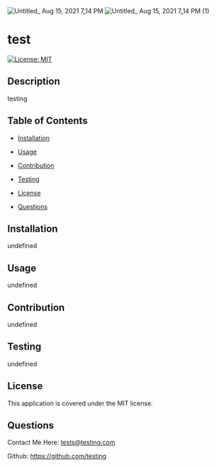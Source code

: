 ![Untitled_ Aug 15, 2021 7_14 PM](https://user-images.githubusercontent.com/80864786/129495705-ed854a65-64a9-4cc9-993b-085359c6af69.gif)
![Untitled_ Aug 15, 2021 7_14 PM (1)](https://user-images.githubusercontent.com/80864786/129495727-dce44b17-d29a-4789-9a18-8ca9a602554a.gif)
# test 
 
[![License: MIT](https://img.shields.io/badge/License-MIT-yellow.svg)](https://opensource.org/licenses/MIT) 
 

## Description 

testing  
 

## Table of Contents 

- [Installation](#install) 

- [Usage](#useinfo) 

- [Contribution](#contribute) 

- [Testing](#test) 

- [License](#license) 

- [Questions](#questions) 
 

## Installation 

undefined 
 

## Usage 

undefined 
 

## Contribution 

undefined 
 

## Testing 

undefined 
 

## License 

This application is covered under the MIT license. 
 

## Questions 

Contact Me Here: tests@testing.com 

Github: https://github.com/testing 
